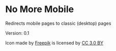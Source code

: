 # No More Mobile
Redirects mobile pages to classic (desktop) pages

Version: 0.1

Icon made by [Freepik](https://www.flaticon.com/) is licensed by [CC 3.0 BY](http://creativecommons.org/licenses/by/3.0/)